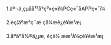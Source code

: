 1.äº¬ä¸çµåå¹³å°ç³»ç»ï¼PCç«¯åAPPç«¯ï¼<br/>

2.èç¦äºæ°ç¨æ·çå¼æè¿è¥æ¹æ¡<br/>

3.åºäºå¾®ä¿¡æ¸ éçä¼ æ­æ¹å¼çè¥éæ¹æ¡
